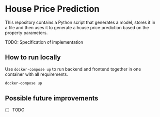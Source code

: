 # House Price Prediction

This repository contains a Python script that generates a model, stores it in a file and then uses it to generate a house price prediction based on the property parameters.

TODO: Specification of implementation

## How to run locally

Use `docker-compose up` to run backend and frontend together in one container with all requirements.

```sh
docker-compose up
```

## Possible future improvements

- [ ] TODO

